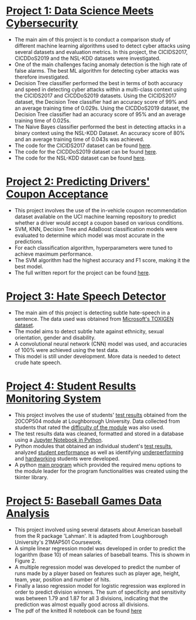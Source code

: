 # [Project 1: Data Science Meets Cybersecurity](https://github.com/kelvinsima2/Cybersecurity-Data-Science)
- The main aim of this project is to conduct a comparison study of different machine learning algorithms used to detect cyber attacks using several datasets and evaluation metrics. In this project, the CICIDS2017, CICDDoS2019 and the NSL-KDD datasets were investigated.
- One of the main challenges facing anomaly detection is the high rate of false alarms. The best ML algorithm for detecting cyber attacks was therefore investigated.
- Decision Tree classifier performed the best in terms of both accuracy and speed in detecting cyber attacks within a multi-class context using the CICIDS2017 and CICDDoS2019 datasets. Using the CICIDS2017 dataset, the Decision Tree classifier had an accuracy score of 99% and an average training time of 0.029s. Using the CICDDoS2019 dataset, the Decision Tree classifier had an accuracy score of 95% and an average training time of 0.025s. 
- The Naive Bayes classifier performed the best in detecting attacks in a binary context using the NSL-KDD Dataset. An accuracy score of 80% and an average training time of 0.043s was achieved.
- The code for the CICIDS2017 dataset can be found [here](https://github.com/kelvinsima2/Cybersecurity-Data-Science/blob/main/Notebooks/CICIDS2017_Data_Science_Project.ipynb).
- The code for the CICDDoS2019 dataset can be found [here](https://github.com/kelvinsima2/Cybersecurity-Data-Science/blob/main/Notebooks/CICDDoS2019_Data_Science_Project.ipynb).
- The code for the NSL-KDD dataset can be found [here](https://github.com/kelvinsima2/Cybersecurity-Data-Science/blob/main/Notebooks/NSL_KDD_Data_Science_Project.ipynb).


# [Project 2: Predicting Drivers' Coupon Acceptance](https://github.com/kelvinsima2/coupon_predictor/blob/main/Coursework1.ipynb)

- This project involves the use of the in-vehicle coupon recommendation dataset available on the UCI machine learning repository to predict whether a driver would accept a coupon based on various conditions.
- SVM, KNN, Decision Tree and AdaBoost classification models were evaluated to determine which model was most accurate in the predictions.
- For each classification algorithm, hyperparameters were tuned to achieve maximum performance.
- The SVM algorithm had the highest accuracy and F1 score, making it the best model.
- The full written report for the project can be found [here](https://github.com/kelvinsima2/coupon_predictor/blob/main/report_F134712.pdf).


# [Project 3: Hate Speech Detector](https://github.com/kelvinsima2/Hate-Speech-Detector/blob/main/notebooks/Hate_Speech_Detector.ipynb)
- The main aim of this project is detecting subtle hate-speech in a sentence. The data used was obtained from [Microsoft's TOXIGEN dataset](https://github.com/microsoft/TOXIGEN).
- The model aims to detect subtle hate against ethnicity, sexual orientation, gender and disability.
- A convolutional neural network (CNN) model was used, and accuracies of 100% were achieved using the test data.
- This model is still under development. More data is needed to detect crude hate speech.

# [Project 4: Student Results Monitoring System](https://github.com/kelvinsima2/Student-Results)
- This project involves the use of students' [test results](https://github.com/kelvinsima2/Student-Results/blob/main/TestResultCSV%20files.zip) obtained from the 20COP504 module at Loughborough University. Data collected from students that rated the [difficulty of the module](https://github.com/kelvinsima2/Student-Results/blob/main/StudentRate.csv) was also used.
- The test results data was cleaned, formatted and stored in a database using a [Jupyter Notebook in Python](https://github.com/kelvinsima2/Student-Results/blob/main/CW1.ipynb).
- Python modules that obtained an individual student's [test results](https://github.com/kelvinsima2/Student-Results/blob/main/testResults.py), analyzed [student performance](https://github.com/kelvinsima2/Student-Results/blob/main/studentPerformance.py) as well as identifying [underperforming](https://github.com/kelvinsima2/Student-Results/blob/main/underperformingStudent.py) and [hardworking](https://github.com/kelvinsima2/Student-Results/blob/main/hardworkingStudents.py) students were developed.
- A python [main program](https://github.com/kelvinsima2/Student-Results/blob/main/menu.py) which provided the required menu options to the module leader for the program functionalities was created using the tkinter library. 

# [Project 5: Baseball Games Data Analysis](https://github.com/kelvinsima2/Baseball_teams_analysis_R_project/blob/main/baseball%20project.Rmd)
- This project involved using several datasets about American baseball from the R package 'Lahman'. It is adapted from Loughborough University's 21MAP501 Coursework.
- A simple linear regression model was developed in order to predict the logarithm (base 10) of mean salaries of baseball teams. This is showm in Figure 2.
- A multiple regression model was developed to predict the number of runs made by a player based on features such as player age, height, team, year, position and number of hits.
- Finally a lasso regression model for logistic regression was explored in order to predict division winners. The sum of specificity and sensitivity was between 1.79 and 1.87 for all 3 divisions, indicating that the prediction was almost equally good across all divisions.
- The pdf of the knitted R notebook can be found [here](https://github.com/kelvinsima2/Baseball_teams_analysis_R_project/blob/main/Baseball%20Project.pdf)


